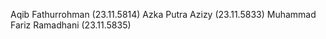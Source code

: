 Aqib Fathurrohman        (23.11.5814)
Azka Putra Azizy         (23.11.5833)
Muhammad Fariz Ramadhani (23.11.5835)
